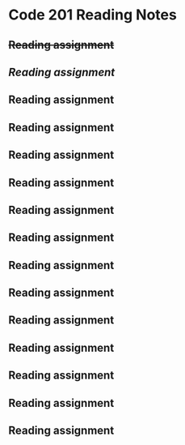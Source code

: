 # **Code 201 Reading Notes**
## ~~Reading assignment~~
## ***Reading assignment***
## Reading assignment
## Reading assignment
## Reading assignment
## Reading assignment
## Reading assignment
## Reading assignment
## Reading assignment
## Reading assignment
## Reading assignment
## Reading assignment
## Reading assignment
## Reading assignment
## Reading assignment

